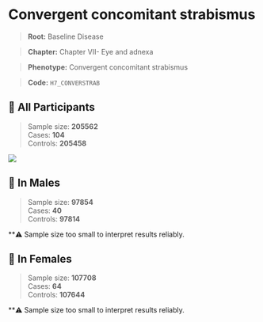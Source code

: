 # Convergent concomitant strabismus

> **Root:** Baseline Disease  

> **Chapter:** Chapter VII- Eye and adnexa  

> **Phenotype:** Convergent concomitant strabismus  

> **Code:** `H7_CONVERSTRAB`

## 🧪 All Participants  
> Sample size: **205562**  
> Cases: **104**  
> Controls: **205458**
<img src="/Disease/Figures/ALL/Incidence/H7_CONVERSTRAB.png"/>
<CsvTable src="/Disease/Data/ALL/Incidence/COX_H7_CONVERSTRAB.csv" label="🔍 View full results" />

## 👨 In Males  
> Sample size: **97854**  
> Cases: **40**  
> Controls: **97814**

**⚠️ Sample size too small to interpret results reliably.


## 👩 In Females  
> Sample size: **107708**  
> Cases: **64**  
> Controls: **107644**

**⚠️ Sample size too small to interpret results reliably.

